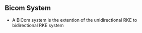 ## Bicom System
* A BiCom system is the extention of the unidirectional RKE to bidirectional RKE system
